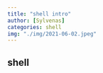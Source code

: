 ```yaml
---
title: "shell intro"
author: [Sylvenas]
categories: shell
img: "./img/2021-06-02.jpeg"
---
```


## shell

